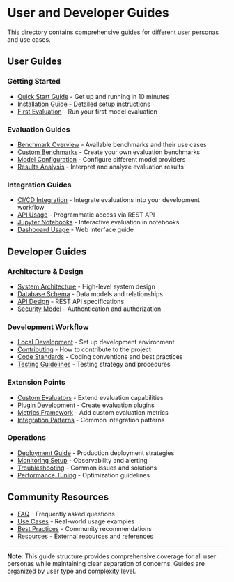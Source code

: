 # User and Developer Guides

This directory contains comprehensive guides for different user personas and use cases.

## User Guides

### Getting Started
- [Quick Start Guide](user/quick-start.md) - Get up and running in 10 minutes
- [Installation Guide](user/installation.md) - Detailed setup instructions
- [First Evaluation](user/first-evaluation.md) - Run your first model evaluation

### Evaluation Guides  
- [Benchmark Overview](user/benchmarks.md) - Available benchmarks and their use cases
- [Custom Benchmarks](user/custom-benchmarks.md) - Create your own evaluation benchmarks
- [Model Configuration](user/model-config.md) - Configure different model providers
- [Results Analysis](user/results-analysis.md) - Interpret and analyze evaluation results

### Integration Guides
- [CI/CD Integration](user/ci-cd.md) - Integrate evaluations into your development workflow
- [API Usage](user/api-usage.md) - Programmatic access via REST API
- [Jupyter Notebooks](user/jupyter.md) - Interactive evaluation in notebooks
- [Dashboard Usage](user/dashboard.md) - Web interface guide

## Developer Guides

### Architecture & Design
- [System Architecture](dev/architecture.md) - High-level system design
- [Database Schema](dev/database.md) - Data models and relationships
- [API Design](dev/api-design.md) - REST API specifications
- [Security Model](dev/security.md) - Authentication and authorization

### Development Workflow
- [Local Development](dev/local-setup.md) - Set up development environment
- [Contributing](dev/contributing.md) - How to contribute to the project
- [Code Standards](dev/code-standards.md) - Coding conventions and best practices
- [Testing Guidelines](dev/testing.md) - Testing strategy and procedures

### Extension Points
- [Custom Evaluators](dev/custom-evaluators.md) - Extend evaluation capabilities
- [Plugin Development](dev/plugins.md) - Create evaluation plugins
- [Metrics Framework](dev/metrics.md) - Add custom evaluation metrics
- [Integration Patterns](dev/integrations.md) - Common integration patterns

### Operations
- [Deployment Guide](ops/deployment.md) - Production deployment strategies
- [Monitoring Setup](ops/monitoring.md) - Observability and alerting
- [Troubleshooting](ops/troubleshooting.md) - Common issues and solutions
- [Performance Tuning](ops/performance.md) - Optimization guidelines

## Community Resources

- [FAQ](community/faq.md) - Frequently asked questions
- [Use Cases](community/use-cases.md) - Real-world usage examples
- [Best Practices](community/best-practices.md) - Community recommendations
- [Resources](community/resources.md) - External resources and references

---

**Note**: This guide structure provides comprehensive coverage for all user personas while maintaining clear separation of concerns. Guides are organized by user type and complexity level.